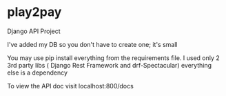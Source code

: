 # play2pay
Django API Project

I've added my DB so you don't have to create one; it's small

You may use pip install everything from the requirements file. I used only 2 3rd party libs ( Django Rest Framework and drf-Spectacular) everything else is a dependency

To view the API doc visit localhost:800/docs
